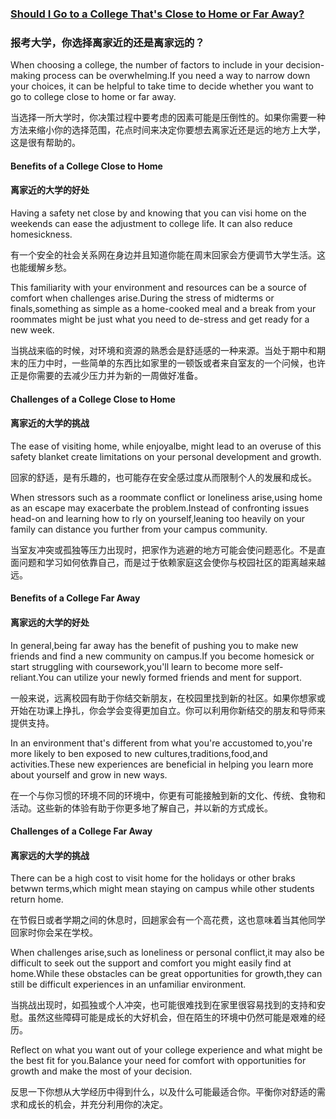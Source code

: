 ### [Should I Go to a College That's Close to Home or Far Away?](https://web.shanbay.com/reading/web-news/articles/mtttz)
### 报考大学，你选择离家近的还是离家远的？

When choosing a college, the number of factors to include in your decision-making process can be overwhelming.If you need a way to narrow down your choices, it can be helpful to take time to decide whether you want to go to college close to home or far away.

当选择一所大学时，你决策过程中要考虑的因素可能是压倒性的。如果你需要一种方法来缩小你的选择范围，花点时间来决定你要想去离家近还是远的地方上大学，这是很有帮助的。

#### Benefits of a College Close to Home
#### 离家近的大学的好处

Having a safety net close by and knowing that you can visi home on the weekends can ease the adjustment to college life. It can also reduce homesickness.

有一个安全的社会关系网在身边并且知道你能在周末回家会方便调节大学生活。这也能缓解乡愁。

This familiarity with your environment and resources can be a source of comfort when challenges arise.During the stress of midterms or finals,something as simple as a home-cooked meal and a break from your roommates might be just what you need to de-stress and get ready for a new week.

当挑战来临的时候，对环境和资源的熟悉会是舒适感的一种来源。当处于期中和期末的压力中时，一些简单的东西比如家里的一顿饭或者来自室友的一个问候，也许正是你需要的去减少压力并为新的一周做好准备。

#### Challenges of a College Close to Home
#### 离家近的大学的挑战

The ease of visiting home, while enjoyalbe, might lead to an overuse of this safety blanket create limitations on your personal development and growth.

回家的舒适，是有乐趣的，也可能存在安全感过度从而限制个人的发展和成长。

When stressors such as a roommate conflict or loneliness arise,using home as an escape may exacerbate the problem.Instead of confronting issues head-on and learning how to rly on yourself,leaning too heavily on your family can distance you further from your campus community.

当室友冲突或孤独等压力出现时，把家作为逃避的地方可能会使问题恶化。不是直面问题和学习如何依靠自己，而是过于依赖家庭这会使你与校园社区的距离越来越远。

#### Benefits of a College Far Away
#### 离家远的大学的好处

In general,being far away has the benefit of pushing you to make new friends and find a new community on campus.If you become homesick or start struggling with coursework,you'll learn to become more self-reliant.You can utilize your newly formed friends and ment for support.

一般来说，远离校园有助于你结交新朋友，在校园里找到新的社区。如果你想家或开始在功课上挣扎，你会学会变得更加自立。你可以利用你新结交的朋友和导师来提供支持。

In an environment that's different from what you're accustomed to,you're more likely to ben exposed to new cultures,traditions,food,and activities.These new experiences are beneficial in helping you learn more about yourself and grow in new ways.

在一个与你习惯的环境不同的环境中，你更有可能接触到新的文化、传统、食物和活动。这些新的体验有助于你更多地了解自己，并以新的方式成长。

#### Challenges of a College Far Away
#### 离家远的大学的挑战
There can be a high cost to visit home for the holidays or other braks betwwn terms,which might mean staying on campus while other students return home.

在节假日或者学期之间的休息时，回趟家会有一个高花费，这也意味着当其他同学回家时你会呆在学校。

When challenges arise,such as loneliness or personal conflict,it may also be difficult to seek out the support and comfort you might easily find at home.While these obstacles can be great opportunities for growth,they can still be difficult experiences in an unfamiliar environment.

当挑战出现时，如孤独或个人冲突，也可能很难找到在家里很容易找到的支持和安慰。虽然这些障碍可能是成长的大好机会，但在陌生的环境中仍然可能是艰难的经历。

Reflect on what you want out of your college experience and what might be the best fit for you.Balance your need for comfort with opportunities for growth and make the most of your decision.

反思一下你想从大学经历中得到什么，以及什么可能最适合你。平衡你对舒适的需求和成长的机会，并充分利用你的决定。